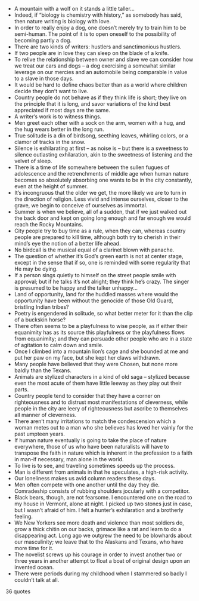  - A mountain with a wolf on it stands a little taller...
 - Indeed, if “biology is chemistry with history,” as somebody has said, then nature writing is biology with love.
 - In order to really enjoy a dog, one doesn’t merely try to train him to be semi-human. The point of it is to open oneself to the possibility of becoming partly a dog.
 - There are two kinds of writers: hustlers and sanctimonious hustlers.
 - If two people are in love they can sleep on the blade of a knife.
 - To relive the relationship between owner and slave we can consider how we treat our cars and dogs – a dog exercising a somewhat similar leverage on our mercies and an automobile being comparable in value to a slave in those days.
 - It would be hard to define chaos better than as a world where children decide they don’t want to live.
 - Country people do not behave as if they think life is short; they live on the principle that it is long, and savor variations of the kind best appreciated if most days are the same.
 - A writer’s work is to witness things.
 - Men greet each other with a sock on the arm, women with a hug, and the hug wears better in the long run.
 - True solitude is a din of birdsong, seething leaves, whirling colors, or a clamor of tracks in the snow.
 - Silence is exhilarating at first – as noise is – but there is a sweetness to silence outlasting exhilaration, akin to the sweetness of listening and the velvet of sleep.
 - There is a time of life somewhere between the sullen fugues of adolescence and the retrenchments of middle age when human nature becomes so absolutely absorbing one wants to be in the city constantly, even at the height of summer.
 - It’s incongruous that the older we get, the more likely we are to turn in the direction of religion. Less vivid and intense ourselves, closer to the grave, we begin to conceive of ourselves as immortal.
 - Summer is when we believe, all of a sudden, that if we just walked out the back door and kept on going long enough and far enough we would reach the Rocky Mountains.
 - City people try to buy time as a rule, when they can, whereas country people are prepared to kill time, although both try to cherish in their mind’s eye the notion of a better life ahead.
 - No birdcall is the musical equal of a clarinet blown with panache.
 - The question of whether it’s God’s green earth is not at center stage, except in the sense that if so, one is reminded with some regularity that He may be dying.
 - If a person sings quietly to himself on the street people smile with approval; but if he talks it’s not alright; they think he’s crazy. The singer is presumed to be happy and the talker unhappy...
 - Land of opportunity, land for the huddled masses where would the opportunity have been without the genocide of those Old Guard, bristling Indian tribes?
 - Poetry is engendered in solitude, so what better meter for it than the clip of a buckskin horse?
 - There often seems to be a playfulness to wise people, as if either their equanimity has as its source this playfulness or the playfulness flows from equanimity; and they can persuade other people who are in a state of agitation to calm down and smile.
 - Once I climbed into a mountain lion’s cage and she bounded at me and put her paw on my face, but she kept her claws withdrawn.
 - Many people have believed that they were Chosen, but none more baldly than the Texans.
 - Animals are stylized characters in a kind of old saga – stylized because even the most acute of them have little leeway as they play out their parts.
 - Country people tend to consider that they have a corner on righteousness and to distrust most manifestations of cleverness, while people in the city are leery of righteousness but ascribe to themselves all manner of cleverness.
 - There aren’t many irritations to match the condescension which a woman metes out to a man who she believes has loved her vainly for the past umpteen years.
 - If human nature eventually is going to take the place of nature everywhere, those of us who have been naturalists will have to transpose the faith in nature which is inherent in the profession to a faith in man-if necessary, man alone in the world.
 - To live is to see, and traveling sometimes speeds up the process.
 - Man is different from animals in that he speculates, a high-risk activity.
 - Our loneliness makes us avid column readers these days.
 - Men often compete with one another until the day they die. Comradeship consists of rubbing shoulders jocularly with a competitor.
 - Black bears, though, are not fearsome. I encountered one on the road to my house in Vermont, alone at night. I picked up two stones just in case, but I wasn’t afraid of him. I felt a hunter’s exhilaration and a brotherly feeling.
 - We New Yorkers see more death and violence than most soldiers do, grow a thick chitin on our backs, grimace like a rat and learn to do a disappearing act. Long ago we outgrew the need to be blowhards about our masculinity; we leave that to the Alaskans and Texans, who have more time for it.
 - The novelist screws up his courage in order to invest another two or three years in another attempt to float a boat of original design upon an invented ocean.
 - There were periods during my childhood when I stammered so badly I couldn’t talk at all.

36 quotes